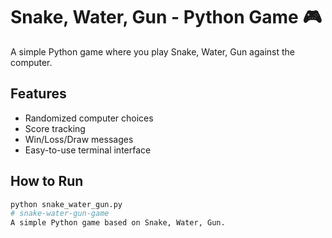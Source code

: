 # Snake, Water, Gun - Python Game 🎮

A simple Python game where you play Snake, Water, Gun against the computer.

## Features
- Randomized computer choices
- Score tracking
- Win/Loss/Draw messages
- Easy-to-use terminal interface

## How to Run
```bash
python snake_water_gun.py
# snake-water-gun-game
A simple Python game based on Snake, Water, Gun.
